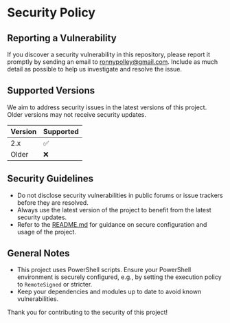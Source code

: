 # Security Policy

## Reporting a Vulnerability

If you discover a security vulnerability in this repository, please report it promptly by sending an email to [ronnypolley@gmail.com](mailto:ronnypolley@gmail.com). Include as much detail as possible to help us investigate and resolve the issue.

## Supported Versions

We aim to address security issues in the latest versions of this project. Older versions may not receive security updates.

| Version | Supported |
|---------|-----------|
| 2.x     | ✅        |
| Older   | ❌        |

## Security Guidelines

- Do not disclose security vulnerabilities in public forums or issue trackers before they are resolved.
- Always use the latest version of the project to benefit from the latest security updates.
- Refer to the [README.md](README.md) for guidance on secure configuration and usage of the project.

## General Notes

- This project uses PowerShell scripts. Ensure your PowerShell environment is securely configured, e.g., by setting the execution policy to `RemoteSigned` or stricter.
- Keep your dependencies and modules up to date to avoid known vulnerabilities.

Thank you for contributing to the security of this project!
